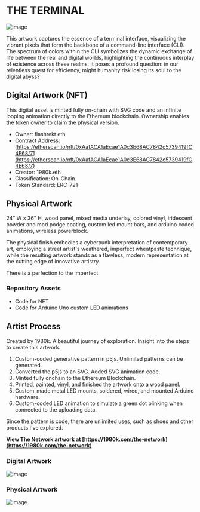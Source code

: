 # THE TERMINAL

![image](https://pbs.twimg.com/media/GBvcyg3awAAqYtS?format=jpg&name=4096x4096)

This artwork captures the essence of a terminal interface, visualizing the vibrant pixels that form the backbone of a command-line interface (CLI). The spectrum of colors within the CLI symbolizes the dynamic exchange of life between the real and digital worlds, highlighting the continuous interplay of existence across these realms. It poses a profound question: in our relentless quest for efficiency, might humanity risk losing its soul to the digital abyss?

## Digital Artwork (NFT)

This digital asset is minted fully on-chain with SVG code and an infinite looping animation directly to the Ethereum blockchain. Ownership enables the token owner to claim the physical version.

- Owner: flashrekt.eth
- Contract Address: [https://etherscan.io/nft/0xAafACA1aEcae1A0c3E68AC7842c5739419fC4E68/7](https://etherscan.io/nft/0xAafACA1aEcae1A0c3E68AC7842c5739419fC4E68/7)
- Creator: 1980k.eth
- Classification: On-Chain
- Token Standard: ERC-721

## Physical Artwork 

24” W x 36” H, wood panel, mixed media underlay, colored vinyl, iridescent powder and mod podge coating, custom led mount bars, and arduino coded animations, wireless powerblock.

The physical finish embodies a cyberpunk interpretation of contemporary art, employing a street artist's weathered, imperfect wheatpaste technique, while the resulting artwork stands as a flawless, modern representation at the cutting edge of innovative artistry.

There is a perfection to the imperfect.

### Repository Assets
- Code for NFT
- Code for Arduino Uno custom LED animations

## Artist Process

Created by 1980k. A beautiful journey of exploration. Insight into the steps to create this artwork. 
1. Custom-coded generative pattern in p5js. Unlimited patterns can be generated. 
2. Converted the p5js to an SVG. Added SVG animation code.
3. Minted fully onchain to the Ethereum Blockchain.
4. Printed, painted, vinyl, and finished the artwork onto a wood panel.
5. Custom-made metal LED mounts, soldered, wired, and mounted Arduino hardware.
6. Custom-coded LED animation to simulate a green dot blinking when connected to the uploading data.

Since the pattern is code, there are unlimited uses, such as shoes and other products I've explored.

**View The Network artwork at [https://1980k.com/the-network](https://1980k.com/the-network)**

### Digital Artwork
![image](https://images.squarespace-cdn.com/content/v1/6323407806527435ec6898dc/0849c103-1ab7-4045-9115-7791006f60c7/TN-2.jpg)

### Physical Artwork 
![image](https://images.squarespace-cdn.com/content/v1/6323407806527435ec6898dc/5e8c1caf-7879-452c-8467-3ef0e8c1f5d3/TN-2.1.jpg)
